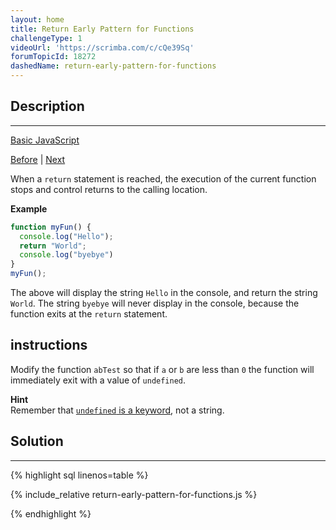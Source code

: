```yaml
---
layout: home
title: Return Early Pattern for Functions
challengeType: 1
videoUrl: 'https://scrimba.com/c/cQe39Sq'
forumTopicId: 18272
dashedName: return-early-pattern-for-functions
---
```


<div class="row">
<div class="columnStmt" markdown="1">

## Description
------

[Basic JavaScript](../basic-javascript/README.html) 

[Before](./returning-boolean-values-from-functions.md)  | [Next](./counting-cards.md) 

When a `return` statement is reached, the execution of the current function stops and control returns to the calling location.

**Example**

```js
function myFun() {
  console.log("Hello");
  return "World";
  console.log("byebye")
}
myFun();
```

The above will display the string `Hello` in the console, and return the string `World`. The string `byebye` will never display in the console, because the function exits at the `return` statement.

##  instructions 

Modify the function `abTest` so that if `a` or `b` are less than `0` the function will immediately exit with a value of `undefined`.

**Hint**  
Remember that [`undefined` is a keyword](https://www.freecodecamp.org/learn/javascript-algorithms-and-data-structures/basic-javascript/understanding-uninitialized-variables), not a string.

</div>
<div class="columnSol" markdown="1">

## Solution
------

{% highlight sql linenos=table %}

{% include_relative return-early-pattern-for-functions.js %}

{% endhighlight %}

</div>
</div>

